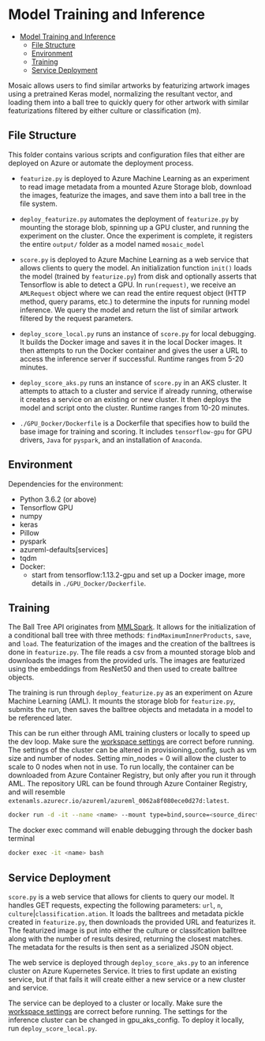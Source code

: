 # Model Training and Inference

- [Model Training and Inference](#model-training-and-inference)
  - [File Structure](#file-structure)
  - [Environment](#environment)
  - [Training](#training)
  - [Service Deployment](#service-deployment)

Mosaic allows users to find similar artworks by featurizing artwork images using a pretrained Keras model, normalizing the resultant vector, and loading them into a ball tree to quickly query for other artwork with similar featurizations filtered by either culture or classification (m).

## File Structure

This folder contains various scripts and configuration files that either are deployed on Azure or automate the deployment process.

- `featurize.py` is deployed to Azure Machine Learning as an experiment to read image metadata from a mounted Azure Storage blob, download the images, featurize the images, and save them into a ball tree in the file system.

- `deploy_featurize.py` automates the deployment of `featurize.py` by mounting the storage blob, spinning up a GPU cluster, and running the experiment on the cluster. Once the experiment is complete, it registers the entire `output/` folder as a model named `mosaic_model`

- `score.py` is deployed to Azure Machine Learning as a web service that allows clients to query the model. An initialization function `init()` loads the model (trained by `featurize.py`) from disk and optionally asserts that Tensorflow is able to detect a GPU. In `run(request)`, we receive an `AMLRequest` object where we can read the entire request object (HTTP method, query params, etc.) to determine the inputs for running model inference. We query the model and return the list of similar artwork filtered by the request parameters.

- `deploy_score_local.py` runs an instance of `score.py` for local debugging. It builds the Docker image and saves it in the local Docker images. It then attempts to run the Docker container and gives the user a URL to access the inference server if successful. Runtime ranges from 5-20 minutes.

- `deploy_score_aks.py` runs an instance of `score.py` in an AKS cluster. It attempts to attach to a cluster and service if already running, otherwise it creates a service on an existing or new cluster. It then deploys the model and script onto the cluster. Runtime ranges from 10-20 minutes.

- `./GPU_Docker/Dockerfile` is a Dockerfile that specifies how to build the base image for training and scoring. It includes `tensorflow-gpu` for GPU drivers, `Java` for `pyspark`, and an installation of `Anaconda`. 
  <!---All references to `typingkoala/art-repository:latest` are the --->

## Environment

Dependencies for the environment:

- Python 3.6.2 (or above)
- Tensorflow GPU
- numpy
- keras
- Pillow
- pyspark
- azureml-defaults[services]
- tqdm
- Docker:
  - start from tensorflow:1.13.2-gpu and set up a Docker image, more details in `./GPU_Docker/Dockerfile`.


## Training

The Ball Tree API originates from [MMLSpark](https://github.com/Azure/mmlspark). It allows for the initialization of a conditional ball tree with three methods: `findMaximumInnerProducts`, `save`, and `load`.
The featurization of the images and the creation of the balltrees is done in `featurize.py`. The file reads a csv from a mounted storage blob and downloads the images from the provided urls. The images are featurized using the embeddings from ResNet50 and then used to create balltree objects.

The training is run through `deploy_featurize.py` as an experiment on Azure Machine Learning (AML). It mounts the storage blob for `featurize.py`, submits the run, then saves the balltree objects and metadata in a model to be referenced later.

This can be run either through AML training clusters or locally to speed up the dev loop. Make sure the [workspace settings](https://docs.microsoft.com/en-us/python/api/azureml-core/azureml.core.workspace.workspace?view=azure-ml-py) are correct before running. The settings of the cluster can be altered in provisioning_config, such as vm size and number of nodes. Setting min_nodes = 0 will allow the cluster to scale to 0 nodes when not in use. To run locally, the container can be downloaded from Azure Container Registry, but only after you run it through AML. The repository URL can be found through Azure Container Registry, and will resemble `extenamls.azurecr.io/azureml/azureml_0062a8f080ece0d27d:latest`.

```bash
docker run -d -it --name <name> --mount type=bind,source=<source_directory>,target=/app <repository_url>
```

The docker exec command will enable debugging through the docker bash terminal

```bash
docker exec -it <name> bash
```

## Service Deployment

`score.py` is a web service that allows for clients to query our model. It handles GET requests, expecting the following parameters: `url`, `n`, `culture`|`classification.ation`. It loads the balltrees and metadata pickle created in `featurize.py`, then downloads the provided URL and featurizes it. The featurized image is put into either the culture or classifcation balltree along with the number of results desired, returning the closest matches. The metadata for the results is then sent as a serialized JSON object.

The web service is deployed through `deploy_score_aks.py` to an inference cluster on Azure Kupernetes Service. It tries to first update an existing service, but if that fails it will create either a new service or a new cluster and service.

The service can be deployed to a cluster or locally. Make sure the [workspace settings](https://docs.microsoft.com/en-us/python/api/azureml-core/azureml.core.workspace.workspace?view=azure-ml-py) are correct before running. The settings for the inference cluster can be changed in gpu_aks_config. To deploy it locally, run `deploy_score_local.py`.